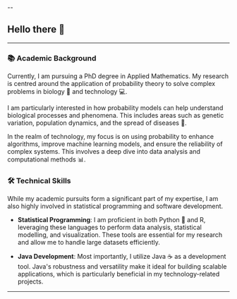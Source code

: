--

## Hello there 👋

---

### 📚 Academic Background

Currently, I am pursuing a PhD degree in Applied Mathematics. My research is centred around the application of probability theory to solve complex problems in biology 🧬 and technology 💻. 

I am particularly interested in how probability models can help understand biological processes and phenomena. This includes areas such as genetic variation, population dynamics, and the spread of diseases 🦠.

In the realm of technology, my focus is on using probability to enhance algorithms, improve machine learning models, and ensure the reliability of complex systems. This involves a deep dive into data analysis and computational methods 📊.

### 🛠️ Technical Skills

While my academic pursuits form a significant part of my expertise, I am also highly involved in statistical programming and software development.

- **Statistical Programming**: I am proficient in both Python 🐍 and R, leveraging these languages to perform data analysis, statistical modelling, and visualization. These tools are essential for my research and allow me to handle large datasets efficiently.

- **Java Development**: Most importantly, I utilize Java ☕ as a development tool. Java's robustness and versatility make it ideal for building scalable applications, which is particularly beneficial in my technology-related projects.

---


<!--
**Ed-VanDerSar/Ed-VanDerSar** is a ✨ _special_ ✨ repository because its `README.md` (this file) appears on your GitHub profile.

Here are some ideas to get you started:

- 🔭 I’m currently working on ...
- 🌱 I’m currently learning ...
- 👯 I’m looking to collaborate on ...
- 🤔 I’m looking for help with ...
- 💬 Ask me about ...
- 📫 How to reach me: ...
- 😄 Pronouns: ...
- ⚡ Fun fact: ...
-->
